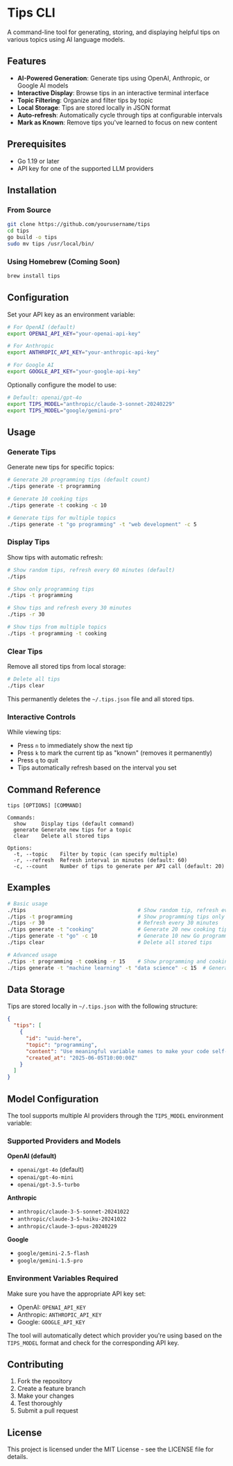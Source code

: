 # Tips CLI

A command-line tool for generating, storing, and displaying helpful tips on various topics using AI language models.

## Features

- **AI-Powered Generation**: Generate tips using OpenAI, Anthropic, or Google AI models
- **Interactive Display**: Browse tips in an interactive terminal interface
- **Topic Filtering**: Organize and filter tips by topic
- **Local Storage**: Tips are stored locally in JSON format
- **Auto-refresh**: Automatically cycle through tips at configurable intervals
- **Mark as Known**: Remove tips you've learned to focus on new content

## Prerequisites

- Go 1.19 or later
- API key for one of the supported LLM providers

## Installation

### From Source

```bash
git clone https://github.com/yourusername/tips
cd tips
go build -o tips
sudo mv tips /usr/local/bin/
```

### Using Homebrew (Coming Soon)

```bash
brew install tips
```

## Configuration

Set your API key as an environment variable:

```bash
# For OpenAI (default)
export OPENAI_API_KEY="your-openai-api-key"

# For Anthropic
export ANTHROPIC_API_KEY="your-anthropic-api-key"

# For Google AI
export GOOGLE_API_KEY="your-google-api-key"
```

Optionally configure the model to use:

```bash
# Default: openai/gpt-4o
export TIPS_MODEL="anthropic/claude-3-sonnet-20240229"
export TIPS_MODEL="google/gemini-pro"
```

## Usage

### Generate Tips
Generate new tips for specific topics:

```bash
# Generate 20 programming tips (default count)
./tips generate -t programming

# Generate 10 cooking tips
./tips generate -t cooking -c 10

# Generate tips for multiple topics
./tips generate -t "go programming" -t "web development" -c 5
```

### Display Tips
Show tips with automatic refresh:

```bash
# Show random tips, refresh every 60 minutes (default)
./tips

# Show only programming tips
./tips -t programming

# Show tips and refresh every 30 minutes
./tips -r 30

# Show tips from multiple topics
./tips -t programming -t cooking
```

### Clear Tips

Remove all stored tips from local storage:

```bash
# Delete all tips
./tips clear
```

This permanently deletes the `~/.tips.json` file and all stored tips.

### Interactive Controls
While viewing tips:
- Press `n` to immediately show the next tip
- Press `k` to mark the current tip as "known" (removes it permanently)
- Press `q` to quit
- Tips automatically refresh based on the interval you set

## Command Reference

```
tips [OPTIONS] [COMMAND]

Commands:
  show     Display tips (default command)
  generate Generate new tips for a topic
  clear    Delete all stored tips
  
Options:
  -t, --topic    Filter by topic (can specify multiple)
  -r, --refresh  Refresh interval in minutes (default: 60)
  -c, --count    Number of tips to generate per API call (default: 20)
```

## Examples

```bash
# Basic usage
./tips                                    # Show random tip, refresh every 60 min
./tips -t programming                     # Show programming tips only
./tips -r 30                              # Refresh every 30 minutes
./tips generate -t "cooking"              # Generate 20 new cooking tips
./tips generate -t "go" -c 10             # Generate 10 new Go programming tips
./tips clear                              # Delete all stored tips

# Advanced usage
./tips -t programming -t cooking -r 15    # Show programming and cooking tips, refresh every 15 min
./tips generate -t "machine learning" -t "data science" -c 15  # Generate 15 tips for each topic
```

## Data Storage

Tips are stored locally in `~/.tips.json` with the following structure:

```json
{
  "tips": [
    {
      "id": "uuid-here",
      "topic": "programming",
      "content": "Use meaningful variable names to make your code self-documenting.",
      "created_at": "2025-06-05T10:00:00Z"
    }
  ]
}
```

## Model Configuration

The tool supports multiple AI providers through the `TIPS_MODEL` environment variable:

### Supported Providers and Models

**OpenAI (default)**
- `openai/gpt-4o` (default)
- `openai/gpt-4o-mini`
- `openai/gpt-3.5-turbo`

**Anthropic**
- `anthropic/claude-3-5-sonnet-20241022`
- `anthropic/claude-3-5-haiku-20241022`
- `anthropic/claude-3-opus-20240229`

**Google**
- `google/gemini-2.5-flash`
- `google/gemini-1.5-pro`

### Environment Variables Required

Make sure you have the appropriate API key set:
- OpenAI: `OPENAI_API_KEY`
- Anthropic: `ANTHROPIC_API_KEY`  
- Google: `GOOGLE_API_KEY`

The tool will automatically detect which provider you're using based on the `TIPS_MODEL` format and check for the corresponding API key.

## Contributing

1. Fork the repository
2. Create a feature branch
3. Make your changes
4. Test thoroughly
5. Submit a pull request

## License

This project is licensed under the MIT License - see the LICENSE file for details.
